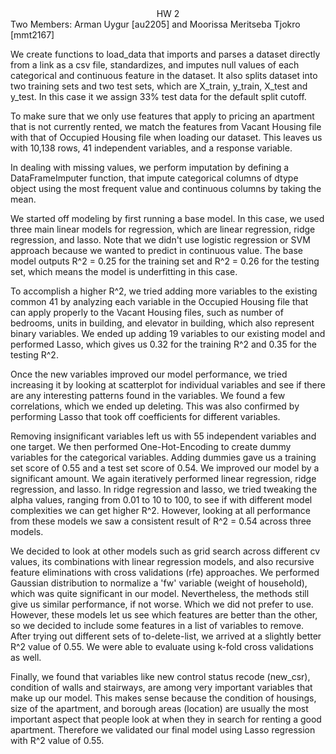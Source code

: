 
<center><head>HW 2</head></center>
Two Members: Arman Uygur [au2205] and Moorissa Meritseba Tjokro [mmt2167] 

<p>We create functions to load_data that imports and parses a dataset directly from a link as a csv file, standardizes, and imputes null values of each categorical and continuous feature in the dataset. It also splits dataset into two training sets and two test sets, which are X_train, y_train, X_test and y_test. In this case it we assign 33% test data for the default split cutoff.</p>


<p>To make sure that we only use features that apply to pricing an apartment that is not currently rented, we match the features from Vacant Housing file with that of Occupied Housing file when loading our dataset. This leaves us with 10,138 rows, 41 independent variables, and a response variable.</p>



<p>In dealing with missing values, we perform imputation by defining a DataFrameImputer function, that impute categorical columns of dtype object using the most frequent value and continuous columns by taking the mean.</p>



<p>We started off modeling by first running a base model. In this case, we used three main linear models for regression, which are linear regression, ridge regression, and lasso. Note that we didn't use logistic regression or SVM approach because we wanted to predict in continuous value. The base model outputs R^2 = 0.25 for the training set and R^2 = 0.26 for the testing set, which means the model is underfitting in this case. </p>



<p>To accomplish a higher R^2, we tried adding more variables to the existing common 41 by analyzing each variable in the Occupied Housing file that can apply properly to the Vacant Housing files, such as number of bedrooms, units in building, and elevator in building, which also represent binary variables. We ended up adding 19 variables to our existing model and performed Lasso, which gives us 0.32 for the training R^2 and 0.35 for the testing R^2.</p>



<p>Once the new variables improved our model performance, we tried increasing it by looking at scatterplot for individual variables and see if there are any interesting patterns found in the variables. We found a few correlations, which we ended up deleting. This was also confirmed by performing Lasso that took off coefficients for different variables.</p>



<p>Removing insignificant variables left us with 55 independent variables and one target. We then performed One-Hot-Encoding to create dummy variables for the categorical variables. Adding dummies gave us a training set score of 0.55 and a test set score of 0.54. We improved our model by a significant amount. We again iteratively performed linear regression, ridge regression, and lasso. In ridge regression and lasso, we tried tweaking the alpha values, ranging from 0.01 to 10 to 100, to see if with different model complexities we can get higher R^2. However, looking at all performance from these models we saw a consistent result of R^2 = 0.54 across three models.</p>



<p>We decided to look at other models such as grid search across different cv values, its combinations with linear regression models, and also recursive feature eliminations with cross validations (rfe) approaches. We performed Gaussian distribution to normalize a 'fw' variable (weight of household), which was quite significant in our model. Nevertheless, the methods still give us similar performance, if not worse. Which we did not prefer to use. However, these models let us see which features are better than the other, so we decided to include some features in a list of variables to remove. After trying out different sets of to-delete-list, we arrived at a slightly better R^2 value of 0.55. We were able to evaluate using k-fold cross validations as well.</p>



<p>Finally, we found that variables like new control status recode (new_csr), condition of walls and stairways, are among very important variables that make up our model. This makes sense because the condition of housings, size of the apartment, and borough areas (location) are usually the most important aspect that people look at when they in search for renting a good apartment. Therefore we validated our final model using Lasso regression with R^2 value of 0.55.</p>
